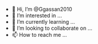 - 👋 Hi, I’m @Ggassan2010
- 👀 I’m interested in ...
- 🌱 I’m currently learning ...
- 💞️ I’m looking to collaborate on ...
- 📫 How to reach me ...

<!---
Ggassan2010/Ggassan2010 is a ✨ special ✨ repository because its `README.md` (this file) appears on your GitHub profile.
You can click the Preview link to take

